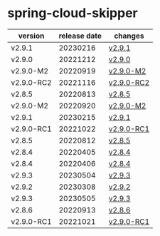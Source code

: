 # spring-cloud-skipper	


|version|release date|changes|
|---|---|---|
|v2.9.1|20230216|[v2.9.1](./v2.9.1-20230216.md)|
|v2.9.0|20221212|[v2.9.0](./v2.9.0-20221212.md)|
|v2.9.0-M2|20220919|[v2.9.0-M2](./v2.9.0-M2-20220919.md)|
|v2.9.0-RC2|20221116|[v2.9.0-RC2](./v2.9.0-RC2-20221116.md)|
|v2.8.5|20220813|[v2.8.5](./v2.8.5-20220813.md)|
|v2.9.0-M2|20220920|[v2.9.0-M2](./v2.9.0-M2-20220920.md)|
|v2.9.1|20230215|[v2.9.1](./v2.9.1-20230215.md)|
|v2.9.0-RC1|20221022|[v2.9.0-RC1](./v2.9.0-RC1-20221022.md)|
|v2.8.5|20220812|[v2.8.5](./v2.8.5-20220812.md)|
|v2.8.4|20220405|[v2.8.4](./v2.8.4-20220405.md)|
|v2.8.4|20220406|[v2.8.4](./v2.8.4-20220406.md)|
|v2.9.3|20230504|[v2.9.3](./v2.9.3-20230504.md)|
|v2.9.2|20230308|[v2.9.2](./v2.9.2-20230308.md)|
|v2.9.3|20230505|[v2.9.3](./v2.9.3-20230505.md)|
|v2.8.6|20220913|[v2.8.6](./v2.8.6-20220913.md)|
|v2.9.0-RC1|20221021|[v2.9.0-RC1](./v2.9.0-RC1-20221021.md)|
